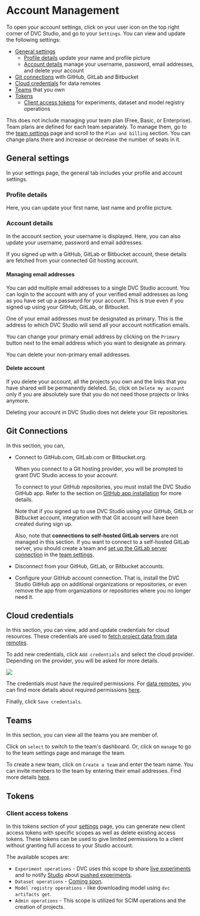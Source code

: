# Account Management

To open your account settings, click on your user icon on the top right corner
of DVC Studio, and go to your `Settings`. You can view and update the following
settings:

- [General settings](#general-settings)
  - [Profile details](#profile-details) update your name and profile picture
  - [Account details](#account-details) manage your username, password, email
    addresses, and delete your account
- [Git connections](#git-connections) with GitHub, GitLab and Bitbucket
- [Cloud credentials](#cloud-credentials) for data remotes
- [Teams](#teams) that you own
- [Tokens](#tokens)
  - [Client access tokens](#client-access-tokens) for experiments, dataset and
    model registry operations

<admon>

This does not include managing your team plan (Free, Basic, or Enterprise). Team
plans are defined for each team separately. To manage them, go to the [team
settings] page and scroll to the `Plan and billing` section. You can change
plans there and increase or decrease the number of seats in it.

[team settings]: /doc/studio/user-guide/team-collaboration/teams#settings

</admon>

## General settings

In your settings page, the general tab includes your profile and account
settings.

### Profile details

Here, you can update your first name, last name and profile picture.

### Account details

In the account section, your username is displayed. Here, you can also update
your username, password and email addresses.

<admon>

If you signed up with a GitHub, GitLab or Bitbucket account, these details are
fetched from your connected Git hosting account.

</admon>

#### Managing email addresses

You can add multiple email addresses to a single DVC Studio account. You can
login to the account with any of your verified email addresses as long as you
have set up a password for your account. This is true even if you signed up
using your GitHub, GitLab, or Bitbucket.

One of your email addresses must be designated as primary. This is the address
to which DVC Studio will send all your account notification emails.

You can change your primary email address by clicking on the `Primary` button
next to the email address which you want to designate as primary.

You can delete your non-primary email addresses.

#### Delete account

If you delete your account, all the projects you own and the links that you have
shared will be permanently deleted. So, click on `Delete my account` only if you
are absolutely sure that you do not need those projects or links anymore.

<admon>

Deleting your account in DVC Studio does not delete your Git repositories.

</admon>

## Git Connections

In this section, you can,

- Connect to GitHub.com, GitLab.com or Bitbucket.org.

  When you connect to a Git hosting provider, you will be prompted to grant DVC
  Studio access to your account.

  To connect to your GitHub repositories, you must install the DVC Studio GitHub
  app. Refer to the section on
  [GitHub app installation](/doc/studio/user-guide/git-integrations/github-app)
  for more details.

  Note that if you signed up to use DVC Studio using your GitHub, GitLb or
  Bitbucket account, integration with that Git account will have been created
  during sign up.

  Also, note that **connections to self-hosted GitLab servers** are not managed
  in this section. If you want to connect to a self-hosted GitLab server, you
  should create a team and
  [set up the GitLab server connection](/doc/studio/user-guide/git-integrations/custom-gitlab-server)
  in the [team settings].

- Disconnect from your GitHub, GitLab, or Bitbucket accounts.
- Configure your GitHub account connection. That is, install the DVC Studio
  GitHub app on additional organizations or repositories, or even remove the app
  from organizations or repositories where you no longer need it.

## Cloud credentials

In this section, you can view, add and update credentials for cloud resources.
These credentials are used to
[fetch project data from data remotes](/doc/studio/user-guide/experiments/configure-a-project#data-remotes--cloud-storage-credentials).

To add new credentials, click `Add credentials` and select the cloud provider.
Depending on the provider, you will be asked for more details.

![](https://static.iterative.ai/img/studio/s3_remote_settings_v2.png)

The credentials must have the required permissions. For
[data remotes](/doc/studio/user-guide/experiments/configure-a-project#data-remotes--cloud-storage-credentials),
you can find more details about required permissions [here][data remote].

[data remote]: /doc/user-guide/data-management/remote-storage
[settings]: https://studio.iterative.ai/user/_/settings

Finally, click `Save credentials`.

## Teams

In this section, you can view all the teams you are member of.

Click on `select` to switch to the team's dashboard. Or, click on `manage` to go
to the team settings page and manage the team.

To create a new team, click on `Create a team` and enter the team name. You can
invite members to the team by entering their email addresses. Find more details
[here](/doc/studio/user-guide/team-collaboration#create-a-team).

## Tokens

### Client access tokens

In this tokens section of your [settings] page, you can generate new client
access tokens with specific scopes as well as delete existing access tokens.
These tokens can be used to give limited permissions to a client without
granting full access to your Studio account.

The available scopes are:

- `Experiment operations` - DVC uses this scope to share [live experiments] and
  to notify [Studio](https://studio.iterative.ai/) about [pushed experiments].
- `Dataset operations` - [Coming soon](https://cloud.dvc.ai).
- `Model registry operations` - like downloading model using
  `dvc artifacts get`.
- `Admin operations` - This scope is utilized for SCIM operations and the creation of projects.

[live experiments]:
  /docs/studio/user-guide/projects-and-experiments/live-metrics-and-plots
[pushed experiments]: /docs/user-guide/experiment-management/sharing-experiment
[dvc]: /doc
[dvclive]: /doc/dvclive
